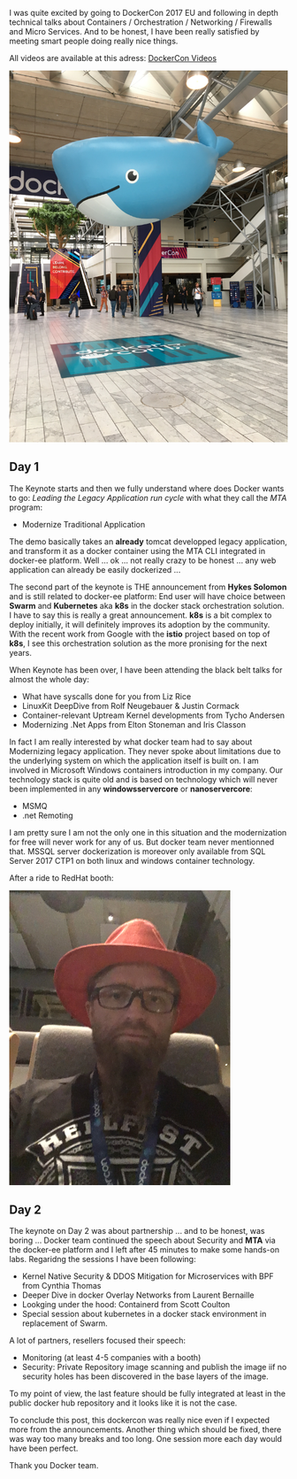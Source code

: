 <!--
.. title: DockerCon EU 2017
.. slug: dockercon-eu-2017
.. date: 2017-10-22 15:35:13 UTC
.. tags: docker, devops, conference, container, windows
.. category: conference
.. link: 
.. description: Brief feedback from DockerCon2017@Copenhagen 
.. type: text
-->


I was quite excited by going to DockerCon 2017 EU and following in depth technical talks about Containers / Orchestration / Networking / Firewalls and Micro Services.
And to be honest, I have been really satisfied by meeting smart people doing really nice things.

All videos are available at this adress: [DockerCon Videos](https://dockercon.docker.com)

<!-- TEASER_END -->

![DockerCon Main Entrance](/galleries/dockercon2017/entrance.jpg)

Day 1
----

The Keynote starts and then we fully understand where does Docker wants to go: *Leading the Legacy Application run cycle* with what they call the *MTA* program: 

  * Modernize Traditional Application

The demo basically takes an **already** tomcat developped legacy application, and transform it as a docker container using the MTA CLI integrated in docker-ee platform.
Well ... ok ... not really crazy to be honest ... any web application can already be easily dockerized ...

The second part of the keynote is THE announcement from **Hykes Solomon** and is still related to  docker-ee platform: End user will have choice between **Swarm** and **Kubernetes** aka **k8s** in
the docker stack orchestration solution. I have to say this is really a great announcement. **k8s** is a bit complex to deploy initially, it will definitely improves its adoption by the community. 
With the recent work from Google with the **istio** project based on top of **k8s**, I see this orchestration solution as the more pronising for the next years.

When Keynote has been over, I have been attending the black belt talks for almost the whole day:
  
  * What have syscalls done for you from Liz Rice
  * LinuxKit DeepDive from Rolf Neugebauer & Justin Cormack
  * Container-relevant Uptream Kernel developments from Tycho Andersen
  * Modernizing .Net Apps from Elton Stoneman and Iris Classon
  
In fact I am really interested by what docker team had to say about Modernizing legacy application. They never spoke about limitations due to the underlying system on which the application 
itself is built on. I am involved in Microsoft Windows containers introduction in my company. Our technology stack is quite old and is based on technology which will never been implemented in
any **windowsservercore** or **nanoservercore**:
  
  * MSMQ
  * .net Remoting
  
I am pretty sure I am not the only one in this situation and the modernization for free will never work for any of us. But docker team never mentionned that.
MSSQL server dockerization is moreover only available from SQL Server 2017 CTP1 on both linux and windows container technology.

After a ride to RedHat booth:

<img src="/galleries/dockercon2017/red_hat.jpg" width="400px">


Day 2
---

The keynote on Day 2 was about partnership ... and to be honest, was boring ... Docker team continued the speech about Security and **MTA** via the docker-ee platform and I left after 45 minutes to make some hands-on labs.
Regaridng the sessions I have been following:
  
  * Kernel Native Security & DDOS Mitigation for Microservices with BPF from Cynthia Thomas
  * Deeper Dive in docker Overlay Networks from Laurent Bernaille
  * Lookging under the hood: Containerd from Scott Coulton
  * Special session about kubernetes in a docker stack environment in replacement of Swarm.

A lot of partners, resellers focused their speech:

  * Monitoring (at least 4-5 companies with a booth)
  * Security: Private Repository image scanning and publish the image iif no security holes has been discovered in the base layers of the image.
    
To my point of view, the last feature should be fully integrated at least in the public docker hub repository and it looks like it is not the case.


To conclude this post, this dockercon was really nice even if I expected more from the announcements. Another thing which should be fixed, there was way too many breaks and too long.
One session more each day would have been perfect.

Thank you Docker team.

